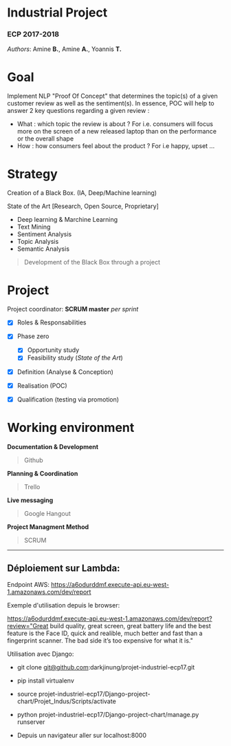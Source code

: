 # Industrial Project
### ECP 2017-2018

*Authors*: Amine **B.**, Amine **A.**, Yoannis **T.**

# Goal
Implement NLP "Proof Of Concept" that determines the topic(s) of a given customer review as well as the sentiment(s).
In essence, POC will help to answer 2 key questions regarding a given review : 
 - What : which topic the review is about ? For i.e. consumers will focus more on the screen of a new released laptop than on the performance or the overall shape 
 - How : how consumers feel about the product ? For i.e happy, upset ...

# Strategy

Creation of a Black Box. (IA, Deep/Machine learning)

State of the Art [Research, Open Source, Proprietary]
 - Deep learning & Marchine Learning
 - Text Mining
 - Sentiment Analysis
 - Topic Analysis
 - Semantic Analysis

> Development of the Black Box through a project


# Project
Project coordinator: **SCRUM master** *per sprint*
  - [x] Roles & Responsabilities
  - [x] Phase zero
    - [x] Opportunity study
    - [x] Feasibility study (*State of the Art*)
  - [x] Definition (Analyse & Conception)
  - [x] Realisation (POC)
  - [x] Qualification (testing via promotion)


# Working environment 

**Documentation & Development**
> Github

**Planning & Coordination**
> Trello

**Live messaging**
> Google Hangout

**Project Managment Method**
> SCRUM

- - -

## Déploiement sur Lambda:


Endpoint AWS: https://a6odurddmf.execute-api.eu-west-1.amazonaws.com/dev/report


Exemple d'utilisation depuis le browser:


https://a6odurddmf.execute-api.eu-west-1.amazonaws.com/dev/report?review="Great build quality, great screen, great battery life and the best feature is the Face ID, quick and realible, much better and fast than a fingerprint scanner. The bad side it’s too expensive for what it is."


Utilisation avec Django:


- git clone git@github.com:darkjinung/projet-industriel-ecp17.git


- pip install virtualenv


- source projet-industriel-ecp17/Django-project-chart/Projet_Indus/Scripts/activate


- python projet-industriel-ecp17/Django-project-chart/manage.py runserver


- Depuis un navigateur aller sur localhost:8000


